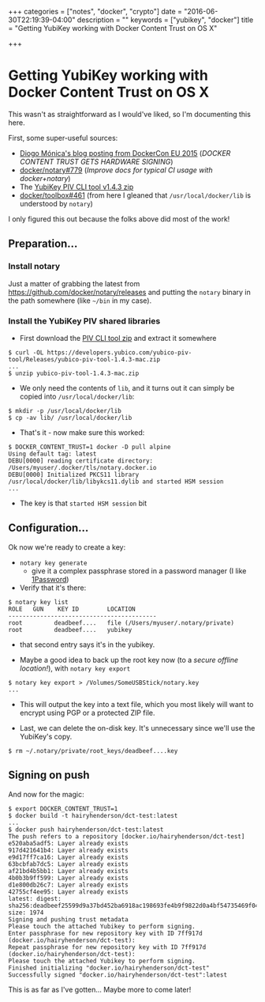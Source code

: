 +++
categories = ["notes", "docker", "crypto"]
date = "2016-06-30T22:19:39-04:00"
description = ""
keywords = ["yubikey", "docker"]
title = "Getting YubiKey working with Docker Content Trust on OS X"

+++

# Getting YubiKey working with Docker Content Trust on OS X

This wasn't as straightforward as I would've liked, so I'm documenting this here.

First, some super-useful sources:

- [Diogo Mónica's blog posting from DockerCon EU 2015][diogo-blog-dct] (_DOCKER CONTENT TRUST GETS HARDWARE SIGNING_)
- [docker/notary#779][notary-GH-779] (_Improve docs for typical CI usage with docker+notary_)
- The [YubiKey PIV CLI tool v1.4.3 zip][piv-tool-dl]
- [docker/toolbox#461][toolbox-GH-461] (from here I gleaned that
  `/usr/local/docker/lib` is understood by `notary`)

I only figured this out because the folks above did most of the work!

## Preparation...

### Install notary

Just a matter of grabbing the latest from https://github.com/docker/notary/releases
and putting the `notary` binary in the path somewhere (like `~/bin` in my case).

### Install the YubiKey PIV shared libraries

- First download the [PIV CLI tool zip][piv-tool-dl] and extract it somewhere
```console
$ curl -OL https://developers.yubico.com/yubico-piv-tool/Releases/yubico-piv-tool-1.4.3-mac.zip
...
$ unzip yubico-piv-tool-1.4.3-mac.zip
```

- We only need the contents of `lib`, and it turns out it can simply be copied
  into `/usr/local/docker/lib`:
```console
$ mkdir -p /usr/local/docker/lib
$ cp -av lib/ /usr/local/docker/lib
```

- That's it - now make sure this worked:
```console
$ DOCKER_CONTENT_TRUST=1 docker -D pull alpine
Using default tag: latest
DEBU[0000] reading certificate directory: /Users/myuser/.docker/tls/notary.docker.io
DEBU[0000] Initialized PKCS11 library /usr/local/docker/lib/libykcs11.dylib and started HSM session
...
```

- The key is that `started HSM session` bit

## Configuration...

Ok now we're ready to create a key:

- `notary key generate`
  - give it a complex passphrase stored in a password manager (I like
    [1Password](https://1password.com))
- Verify that it's there:
```console
$ notary key list
ROLE   GUN    KEY ID        LOCATION
------------------------------------------
root         deadbeef....   file (/Users/myuser/.notary/private)  
root         deadbeef....   yubikey    
```
  - that second entry says it's in the yubikey.

- Maybe a good idea to back up the root key now (to a _secure offline location!_), with `notary key export`
```console
$ notary key export > /Volumes/SomeUSBStick/notary.key
...
```
  - This will output the key into a text file, which you most likely will want to encrypt using PGP or a protected ZIP file. 

- Last, we can delete the on-disk key. It's unnecessary since we'll use the YubiKey's copy.
```console
$ rm ~/.notary/private/root_keys/deadbeef....key
```

## Signing on push

And now for the magic:

```console
$ export DOCKER_CONTENT_TRUST=1
$ docker build -t hairyhenderson/dct-test:latest
...
$ docker push hairyhenderson/dct-test:latest
The push refers to a repository [docker.io/hairyhenderson/dct-test]
e520aba5adf5: Layer already exists
917d421641b4: Layer already exists
e9d17ff7ca16: Layer already exists
63bcbfab7dc5: Layer already exists
af21bd4b5bb1: Layer already exists
4b0b3b9ff599: Layer already exists
d1e800db26c7: Layer already exists
42755cf4ee95: Layer already exists
latest: digest: sha256:deadbeef25599d9a37bd452ba6918ac198693fe4b9f9822d0a4bf54735469f04 size: 1974
Signing and pushing trust metadata
Please touch the attached Yubikey to perform signing.
Enter passphrase for new repository key with ID 7ff917d (docker.io/hairyhenderson/dct-test):
Repeat passphrase for new repository key with ID 7ff917d (docker.io/hairyhenderson/dct-test):
Please touch the attached Yubikey to perform signing.
Finished initializing "docker.io/hairyhenderson/dct-test"
Successfully signed "docker.io/hairyhenderson/dct-test":latest
```

This is as far as I've gotten... Maybe more to come later!

[diogo-blog-dct]: https://web.archive.org/web/20170206173948/https://blog.docker.com/2015/11/docker-content-trust-yubikey/
[notary-GH-779]: https://github.com/docker/notary/issues/779
[piv-tool-dl]: https://developers.yubico.com/yubico-piv-tool/Releases/yubico-piv-tool-1.4.3-mac.zip
[toolbox-GH-461]: https://github.com/docker/toolbox/issues/461

